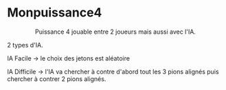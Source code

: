 # Monpuissance4
<p align="center">
Puissance 4 jouable entre 2 joueurs mais aussi avec l'IA.

2 types d'IA.

IA Facile -> le choix des jetons est aléatoire

IA Difficile -> l'IA va chercher à contre d'abord tout les 3 pions alignés puis chercher à contrer 2 pions alignés. 
</p>
